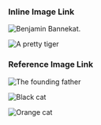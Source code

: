 ### Inline Image Link

![Benjamin Bannekat](https://octodex.github.com/images/bannekat.png).

![A pretty tiger](https://upload.wikimedia.org/wikipedia/commons/5/56/Tiger.50.jpg)

### Reference Image Link

![The founding father][Father]

[Father]: http://octodex.github.com/images/founding-father.jpg

![Black cat][Black]

![Orange cat][Orange]

[Black]: https://upload.wikimedia.org/wikipedia/commons/a/a3/81_INF_DIV_SSI.jpg
[Orange]: http://icons.iconarchive.com/icons/google/noto-emoji-animals-nature/256/22221-cat-icon.png